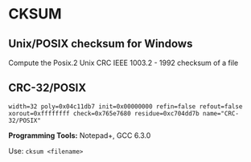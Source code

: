 # CKSUM

## Unix/POSIX checksum for Windows

Compute the Posix.2 Unix CRC IEEE 1003.2 - 1992 checksum of a file

## CRC-32/POSIX
`width=32 poly=0x04c11db7 init=0x00000000 refin=false refout=false xorout=0xffffffff check=0x765e7680 residue=0xc704dd7b name="CRC-32/POSIX"`

**Programming Tools:** Notepad+, GCC 6.3.0

Use:
`cksum <filename>`

